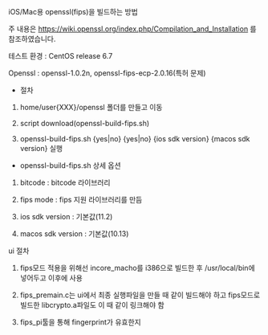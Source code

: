 iOS/Mac용 openssl(fips)을 빌드하는 방법

주 내용은 https://wiki.openssl.org/index.php/Compilation_and_Installation 를 참조하였습니다.

테스트 환경 : CentOS release 6.7

Openssl : openssl-1.0.2n, openssl-fips-ecp-2.0.16(특허 문제)

- 절차

1. home/user{XXX}/openssl 폴더를 만들고 이동

2. script download(openssl-build-fips.sh)

3. openssl-build-fips.sh {yes|no} {yes|no} {ios sdk version} {macos sdk version} 실행

- openssl-build-fips.sh 상세 옵션

1. bitcode : bitcode 라이브러리

2. fips mode : fips 지원 라이브러리를 만듬

3. ios sdk version : 기본값(11.2)

4. macos sdk version : 기본값(10.13)


ui 절차

1. fips모드 적용을 위해선 incore_macho를 i386으로 빌드한 후 /usr/local/bin에 넣어두고 이후에 사용

2. fips_premain.c는 ui에서 최종 실행파일을 만들 때 같이 빌드해야 하고 fips모드로 빌드한 libcrypto.a파일도 이 때 같이 링크해야 함

3. fips_pi툴을 통해 fingerprint가 유효한지 
